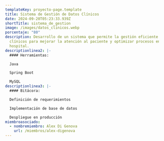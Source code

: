 ```yaml
---
templateKey: proyecto-page.template
title: Sistema de Gestión de Datos Clínicos
date: 2024-09-20T05:23:33.939Z
shortTitle: sistema_de_gestion
image: /images/datos_clinicos.webp
porcentaje: "80"
description: Desarrollo de un sistema que permite la gestión eficiente de datos
  clínicos para mejorar la atención al paciente y optimizar procesos en el
  hospital.
descriptionlinea2: |-
  #### Herramientas: 

  J﻿ava

  S﻿pring Boot

  M﻿ySQL
descriptionlinea3: |-
  #### Bitácora: 

  D﻿efinición de requerimientos

  Implementación de base de datos 

  Despliegue en producción
miembroasociado:
  - nombremiembro: Alex Di Genova
    url: /miembros/alex-digenova
---
```

